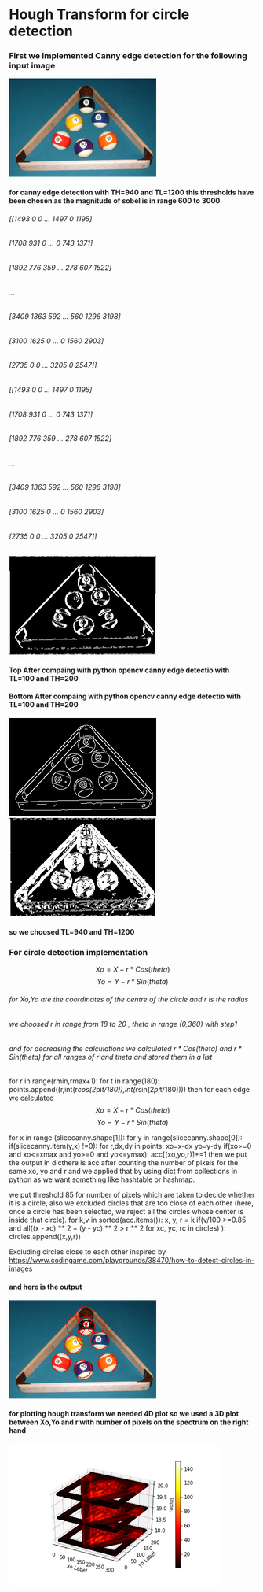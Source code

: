 
# Hough Transform for circle detection 

### First we implemented Canny edge detection for the following input image

![title](input.png)

#### for canny edge detection with TH=940 and TL=1200 this thresholds have been chosen as the magnitude of sobel is in range 600 to 3000 
###### [[1493    0    0 ... 1497    0 1195]
###### [1708  931    0 ...    0  743 1371]
###### [1892  776  359 ...  278  607 1522]
###### ...
###### [3409 1363  592 ...  560 1296 3198]
###### [3100 1625    0 ...    0 1560 2903]
###### [2735    0    0 ... 3205    0 2547]]
###### [[1493    0    0 ... 1497    0 1195]
###### [1708  931    0 ...    0  743 1371]
###### [1892  776  359 ...  278  607 1522]
###### ...
###### [3409 1363  592 ...  560 1296 3198]
###### [3100 1625    0 ...    0 1560 2903]
###### [2735    0    0 ... 3205    0 2547]]
![title](slicecanny940.png)

#### Top After compaing with python opencv canny edge detectio with TL=100 and TH=200
#### Bottom After compaing with python opencv canny edge detectio with TL=100 and TH=200
![title](slicecannycv.png)   ![title](slicecanny100.png)
#### so we choosed TL=940  and TH=1200

### For circle detection implementation
$$Xo=X-r*Cos(theta)$$
$$Yo=Y-r*Sin(theta)$$
###### for Xo,Yo are the coordinates of the centre of the circle and r is the radius

###### we choosed r in range from 18 to 20 , theta in range (0,360) with step1  
###### and for decreasing the calculations we calculated $r*Cos(theta)$ and $r*Sin(theta)$ for all ranges of r and theta and stored them in a list


 for r in range(rmin,rmax+1):
    for t in range(180):
        points.append((r,int(r*cos(2*pi*t/180)),int(r*sin(2*pi*t/180))))
then for each edge we calculated 
$$Xo=X-r*Cos(theta)$$
$$Yo=Y-r*Sin(theta)$$

for x in range (slicecanny.shape[1]):
    for y in range(slicecanny.shape[0]):
        if(slicecanny.item(y,x) !=0):
            for r,dx,dy in points:
                xo=x-dx
                yo=y-dy
                if(xo>=0 and xo<=xmax and yo>=0 and yo<=ymax):
                    acc[(xo,yo,r)]+=1
then we put the output in dicthere is acc after counting the number of pixels for the same xo, yo and r and we applied that by using dict from collections in python as we want something like hashtable or hashmap.

we put threshold 85 for number of pixels which are taken to decide whether it is a circle, also  we excluded circles that are too close of each other (here, once a circle has been selected, we reject all the circles whose center is inside that circle).
for k,v in sorted(acc.items()):
    x, y, r = k
    if(v/100 >=0.85 and all((x - xc) ** 2 + (y - yc) ** 2 > r ** 2 for xc, yc, rc in circles)  ):
        circles.append((x,y,r))
        
Excluding circles close to each other inspired by https://www.codingame.com/playgrounds/38470/how-to-detect-circles-in-images

#### and here is the output

![title](result.png)

#### for plotting hough transform we needed 4D plot so we used a 3D plot between Xo,Yo and r with number of pixels on the spectrum on the right hand
![title](plot3d.png)

